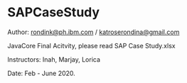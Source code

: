 # SAPCaseStudy

Author: rondink@ph.ibm.com / katroserondina@gmail.com

JavaCore Final Acitvity, please read SAP Case Study.xlsx

Instructors:
Inah, Marjay, Lorica

Date: Feb - June 2020.
